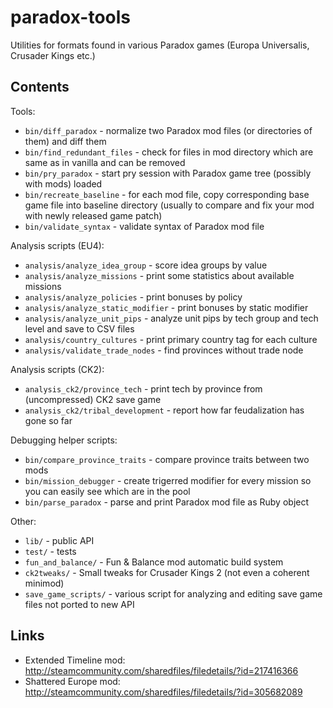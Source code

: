 paradox-tools
=============

Utilities for formats found in various Paradox games (Europa Universalis, Crusader Kings etc.)

Contents
--------

Tools:

* `bin/diff_paradox` - normalize two Paradox mod files (or directories of them) and diff them
* `bin/find_redundant_files` - check for files in mod directory which are same as in vanilla and can be removed
* `bin/pry_paradox` - start pry session with Paradox game tree (possibly with mods) loaded
* `bin/recreate_baseline` - for each mod file, copy corresponding base game file into baseline directory (usually to compare and fix your mod with newly released game patch)
* `bin/validate_syntax` - validate syntax of Paradox mod file

Analysis scripts (EU4):

* `analysis/analyze_idea_group` - score idea groups by value
* `analysis/analyze_missions` - print some statistics about available missions
* `analysis/analyze_policies` - print bonuses by policy
* `analysis/analyze_static_modifier` - print bonuses by static modifier
* `analysis/analyze_unit_pips` - analyze unit pips by tech group and tech level and save to CSV files
* `analysis/country_cultures` - print primary country tag for each culture
* `analysis/validate_trade_nodes` - find provinces without trade node

Analysis scripts (CK2):

* `analysis_ck2/province_tech` - print tech by province from (uncompressed) CK2 save game
* `analysis_ck2/tribal_development` - report how far feudalization has gone so far

Debugging helper scripts:

* `bin/compare_province_traits` - compare province traits between two mods
* `bin/mission_debugger` - create trigerred modifier for every mission so you can easily see which are in the pool
* `bin/parse_paradox` - parse and print Paradox mod file as Ruby object

Other:

* `lib/` - public API
* `test/` - tests
* `fun_and_balance/` - Fun & Balance mod automatic build system
* `ck2tweaks/` - Small tweaks for Crusader Kings 2 (not even a coherent minimod)
* `save_game_scripts/` - various script for analyzing and editing save game files not ported to new API

Links
-----

* Extended Timeline mod: http://steamcommunity.com/sharedfiles/filedetails/?id=217416366
* Shattered Europe mod: http://steamcommunity.com/sharedfiles/filedetails/?id=305682089

